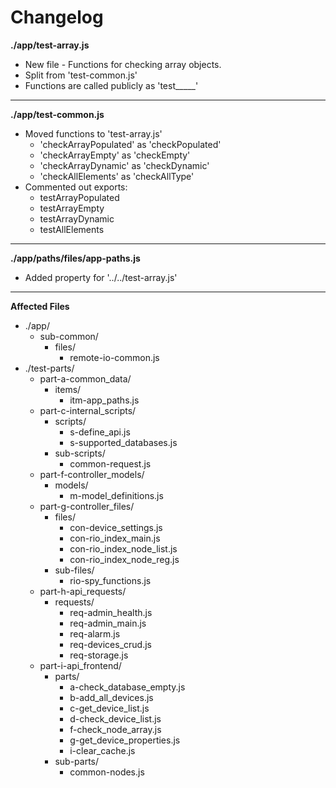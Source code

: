 # Changelog

**./app/test-array.js**
* New file - Functions for checking array objects.
* Split from 'test-common.js'
* Functions are called publicly as 'test_____'

---

**./app/test-common.js**
* Moved functions to 'test-array.js'
	* 'checkArrayPopulated' as 'checkPopulated'
	* 'checkArrayEmpty' as 'checkEmpty'
	* 'checkArrayDynamic' as 'checkDynamic'
	* 'checkAllElements' as 'checkAllType'
* Commented out exports:
	* testArrayPopulated
	* testArrayEmpty
	* testArrayDynamic
	* testAllElements

---

**./app/paths/files/app-paths.js**
* Added property for '../../test-array.js'

---

**Affected Files**
* ./app/
	* sub-common/
		* files/
			* remote-io-common.js
* ./test-parts/
	* part-a-common_data/
		* items/
			* itm-app_paths.js
	* part-c-internal_scripts/
		* scripts/
			* s-define_api.js
			* s-supported_databases.js
		* sub-scripts/
			* common-request.js
	* part-f-controller_models/
		* models/
			* m-model_definitions.js
	* part-g-controller_files/
		* files/
			* con-device_settings.js
			* con-rio_index_main.js
			* con-rio_index_node_list.js
			* con-rio_index_node_reg.js
		* sub-files/
			* rio-spy_functions.js
	* part-h-api_requests/
		* requests/
			* req-admin_health.js
			* req-admin_main.js
			* req-alarm.js
			* req-devices_crud.js
			* req-storage.js
	* part-i-api_frontend/
		* parts/
			* a-check_database_empty.js
			* b-add_all_devices.js
			* c-get_device_list.js
			* d-check_device_list.js
			* f-check_node_array.js
			* g-get_device_properties.js
			* i-clear_cache.js
		* sub-parts/
			* common-nodes.js
